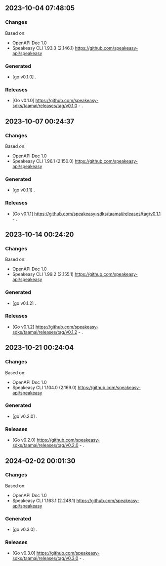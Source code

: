 

## 2023-10-04 07:48:05
### Changes
Based on:
- OpenAPI Doc 1.0 
- Speakeasy CLI 1.93.3 (2.146.1) https://github.com/speakeasy-api/speakeasy
### Generated
- [go v0.1.0] .
### Releases
- [Go v0.1.0] https://github.com/speakeasy-sdks/taamai/releases/tag/v0.1.0 - .

## 2023-10-07 00:24:37
### Changes
Based on:
- OpenAPI Doc 1.0 
- Speakeasy CLI 1.96.1 (2.150.0) https://github.com/speakeasy-api/speakeasy
### Generated
- [go v0.1.1] .
### Releases
- [Go v0.1.1] https://github.com/speakeasy-sdks/taamai/releases/tag/v0.1.1 - .

## 2023-10-14 00:24:20
### Changes
Based on:
- OpenAPI Doc 1.0 
- Speakeasy CLI 1.99.2 (2.155.1) https://github.com/speakeasy-api/speakeasy
### Generated
- [go v0.1.2] .
### Releases
- [Go v0.1.2] https://github.com/speakeasy-sdks/taamai/releases/tag/v0.1.2 - .

## 2023-10-21 00:24:04
### Changes
Based on:
- OpenAPI Doc 1.0 
- Speakeasy CLI 1.104.0 (2.169.0) https://github.com/speakeasy-api/speakeasy
### Generated
- [go v0.2.0] .
### Releases
- [Go v0.2.0] https://github.com/speakeasy-sdks/taamai/releases/tag/v0.2.0 - .

## 2024-02-02 00:01:30
### Changes
Based on:
- OpenAPI Doc 1.0 
- Speakeasy CLI 1.163.1 (2.248.1) https://github.com/speakeasy-api/speakeasy
### Generated
- [go v0.3.0] .
### Releases
- [Go v0.3.0] https://github.com/speakeasy-sdks/taamai/releases/tag/v0.3.0 - .